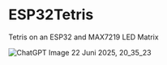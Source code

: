# ESP32Tetris
Tetris on an ESP32 and MAX7219 LED Matrix

![ChatGPT Image 22  Juni 2025, 20_35_23](https://github.com/user-attachments/assets/a6e0bb8e-72ea-452e-88cc-3da867e69053)
